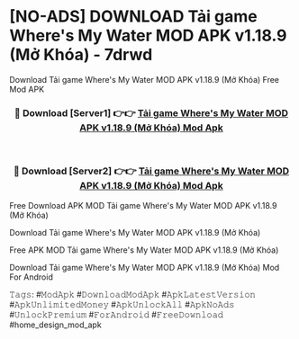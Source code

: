 # [NO-ADS] DOWNLOAD Tải game Where's My Water MOD APK v1.18.9 (Mở Khóa) - 7drwd
Download Tải game Where's My Water MOD APK v1.18.9 (Mở Khóa) Free Mod APK

<div align="center">
<h3>🔴 Download [Server1] 👉👉 <a href="https://apk-comot.site?title=Tải_game_Where's_My_Water_MOD_APK_v1.18.9_(Mở_Khóa)">Tải game Where's My Water MOD APK v1.18.9 (Mở Khóa) Mod Apk</a></h3><br>

<h3>🔴 Download [Server2] 👉👉 <a href="https://apk-comot.site?title=Tải_game_Where's_My_Water_MOD_APK_v1.18.9_(Mở_Khóa)">Tải game Where's My Water MOD APK v1.18.9 (Mở Khóa) Mod Apk</a></h3>
</div>


Free Download APK MOD Tải game Where's My Water MOD APK v1.18.9 (Mở Khóa)

Download Tải game Where's My Water MOD APK v1.18.9 (Mở Khóa) 

Free APK MOD Tải game Where's My Water MOD APK v1.18.9 (Mở Khóa) 

Download Tải game Where's My Water MOD APK v1.18.9 (Mở Khóa) Mod For Android

𝚃𝚊𝚐𝚜: #𝙼𝚘𝚍𝙰𝚙𝚔 #𝙳𝚘𝚠𝚗𝚕𝚘𝚊𝚍𝙼𝚘𝚍𝙰𝚙𝚔 #𝙰𝚙𝚔𝙻𝚊𝚝𝚎𝚜𝚝𝚅𝚎𝚛𝚜𝚒𝚘𝚗 #𝙰𝚙𝚔𝚄𝚗𝚕𝚒𝚖𝚒𝚝𝚎𝚍𝙼𝚘𝚗𝚎𝚢 #𝙰𝚙𝚔𝚄𝚗𝚕𝚘𝚌𝚔𝙰𝚕𝚕 #𝙰𝚙𝚔𝙽𝚘𝙰𝚍𝚜 #𝚄𝚗𝚕𝚘𝚌𝚔𝙿𝚛𝚎𝚖𝚒𝚞𝚖 #𝙵𝚘𝚛𝙰𝚗𝚍𝚛𝚘𝚒𝚍 #𝙵𝚛𝚎𝚎𝙳𝚘𝚠𝚗𝚕𝚘𝚊𝚍 #home_design_mod_apk